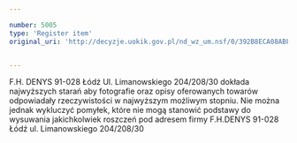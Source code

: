```yaml
---

number: 5005
type: 'Register item'
original_uri: 'http://decyzje.uokik.gov.pl/nd_wz_um.nsf/0/392B8ECA08ABFEE9C1257B96003495E2?OpenDocument'


---
```


F.H. DENYS 91-028 Łódź Ul. Limanowskiego 204/208/30 dokłada najwyższych starań aby fotografie oraz opisy oferowanych towarów odpowiadały rzeczywistości w najwyższym możliwym stopniu. Nie można jednak wykluczyć pomyłek, które nie mogą stanowić podstawy do wysuwania jakichkolwiek roszczeń pod adresem firmy F.H.DENYS 91-028 Łódź ul. Limanowskiego 204/208/30
